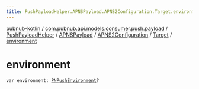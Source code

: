 ```yaml
---
title: PushPayloadHelper.APNSPayload.APNS2Configuration.Target.environment - pubnub-kotlin
---
```


[pubnub-kotlin](../../../../../index.html) / [com.pubnub.api.models.consumer.push.payload](../../../../index.html) / [PushPayloadHelper](../../../index.html) / [APNSPayload](../../index.html) / [APNS2Configuration](../index.html) / [Target](index.html) / [environment](./environment.html)

# environment

`var environment: `[`PNPushEnvironment`](../../../../../com.pubnub.api.enums/-p-n-push-environment/index.html)`?`